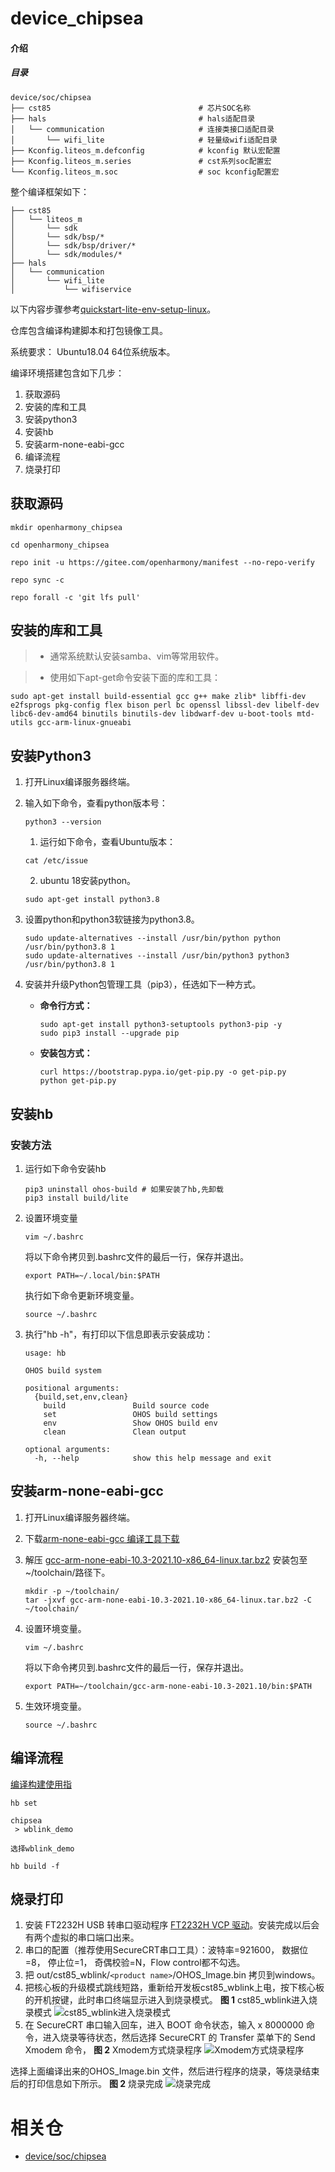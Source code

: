 # device_chipsea

#### 介绍

##### 目录

```
device/soc/chipsea
├── cst85                                 # 芯片SOC名称
├── hals                                  # hals适配目录
│   └── communication                     # 连接类接口适配目录
│       └── wifi_lite                     # 轻量级wifi适配目录
├── Kconfig.liteos_m.defconfig            # kconfig 默认宏配置
├── Kconfig.liteos_m.series               # cst系列soc配置宏
└── Kconfig.liteos_m.soc                  # soc kconfig配置宏
```

整个编译框架如下：

```
├── cst85
│   └── liteos_m
│       └── sdk
│       └── sdk/bsp/*
│       └── sdk/bsp/driver/*
│       └── sdk/modules/*
├── hals
│   └── communication
│       └── wifi_lite
│           └── wifiservice
```

以下内容步骤参考[quickstart-lite-env-setup-linux](https://gitee.com/openharmony/docs/blob/master/zh-cn/device-dev/quick-start/quickstart-lite-env-setup-linux.md)。

仓库包含编译构建脚本和打包镜像工具。

系统要求： Ubuntu18.04 64位系统版本。

编译环境搭建包含如下几步：

1. 获取源码
2. 安装的库和工具
3. 安装python3
4. 安装hb
5. 安装arm-none-eabi-gcc
6. 编译流程
7. 烧录打印

## 获取源码

```shell
mkdir openharmony_chipsea

cd openharmony_chipsea

repo init -u https://gitee.com/openharmony/manifest --no-repo-verify

repo sync -c

repo forall -c 'git lfs pull'
```

## 安装的库和工具

> - 通常系统默认安装samba、vim等常用软件。

> - 使用如下apt-get命令安装下面的库和工具：

```
sudo apt-get install build-essential gcc g++ make zlib* libffi-dev e2fsprogs pkg-config flex bison perl bc openssl libssl-dev libelf-dev libc6-dev-amd64 binutils binutils-dev libdwarf-dev u-boot-tools mtd-utils gcc-arm-linux-gnueabi
```

## 安装Python3

1. 打开Linux编译服务器终端。
2. 输入如下命令，查看python版本号：

   ```
   python3 --version
   ```
   1. 运行如下命令，查看Ubuntu版本：

   ```
   cat /etc/issue
   ```

   2. ubuntu 18安装python。
   ```
   sudo apt-get install python3.8
   ```

3. 设置python和python3软链接为python3.8。

   ```
   sudo update-alternatives --install /usr/bin/python python /usr/bin/python3.8 1
   sudo update-alternatives --install /usr/bin/python3 python3 /usr/bin/python3.8 1
   ```
4. 安装并升级Python包管理工具（pip3），任选如下一种方式。

   - **命令行方式：**

     ```
     sudo apt-get install python3-setuptools python3-pip -y
     sudo pip3 install --upgrade pip
     ```
   - **安装包方式：**

     ```
     curl https://bootstrap.pypa.io/get-pip.py -o get-pip.py
     python get-pip.py
     ```

## 安装hb
### 安装方法

1. 运行如下命令安装hb

   ```
   pip3 uninstall ohos-build # 如果安装了hb,先卸载
   pip3 install build/lite
   ```
2. 设置环境变量

   ```
   vim ~/.bashrc
   ```

   将以下命令拷贝到.bashrc文件的最后一行，保存并退出。

   ```
   export PATH=~/.local/bin:$PATH
   ```

   执行如下命令更新环境变量。

   ```
   source ~/.bashrc
   ```
3. 执行"hb -h"，有打印以下信息即表示安装成功：

   ```
   usage: hb

   OHOS build system

   positional arguments:
     {build,set,env,clean}
       build               Build source code
       set                 OHOS build settings
       env                 Show OHOS build env
       clean               Clean output

   optional arguments:
     -h, --help            show this help message and exit
   ```

## 安装arm-none-eabi-gcc

1. 打开Linux编译服务器终端。
2. 下载[arm-none-eabi-gcc 编译工具下载](https://developer.arm.com/-/media/Files/downloads/gnu-rm/10.3-2021.10/gcc-arm-none-eabi-10.3-2021.10-x86_64-linux.tar.bz2)
3. 解压 [gcc-arm-none-eabi-10.3-2021.10-x86_64-linux.tar.bz2](https://developer.arm.com/-/media/Files/downloads/gnu-rm/10.3-2021.10/gcc-arm-none-eabi-10.3-2021.10-x86_64-linux.tar.bz2) 安装包至\~/toolchain/路径下。

   ```shell
   mkdir -p ~/toolchain/
   tar -jxvf gcc-arm-none-eabi-10.3-2021.10-x86_64-linux.tar.bz2 -C ~/toolchain/
   ```
4. 设置环境变量。

   ```
   vim ~/.bashrc
   ```

   将以下命令拷贝到.bashrc文件的最后一行，保存并退出。

   ```
   export PATH=~/toolchain/gcc-arm-none-eabi-10.3-2021.10/bin:$PATH
   ```
5. 生效环境变量。

   ```
   source ~/.bashrc
   ```

## 编译流程

[编译构建使用指](https://gitee.com/openharmony/docs/blob/master/zh-cn/device-dev/subsystems/subsys-build-mini-lite.md)

```shell
hb set

chipsea
 > wblink_demo

选择wblink_demo

hb build -f
```

## 烧录打印

1. 安装 FT2232H USB 转串口驱动程序 [FT2232H VCP 驱动](http://www.ftdichip.cn/Drivers/VCP.htm)。安装完成以后会有两个虚拟的串口端口出来。
2. 串口的配置（推荐使用SecureCRT串口工具）：波特率=921600， 数据位=8， 停止位=1， 奇偶校验=N，Flow control都不勾选。
3. 把 out/cst85_wblink/`<product name>`/OHOS_Image.bin 拷贝到windows。
4. 把核心板的升级模式跳线短路，重新给开发板cst85_wblink上电，按下核心板的开机按键，此时串口终端显示进入到烧录模式。
**图 1**  cst85_wblink进入烧录模式 <a name=""></a>
![](figures/cst85_wblink进入烧录模式.png "cst85_wblink进入烧录模式")
5. 在 SecureCRT 串口输入回车，进入 BOOT 命令状态，输入 x 8000000 命令，进入烧录等待状态，然后选择 SecureCRT 的 Transfer 菜单下的 Send Xmodem 命令，
**图 2**  Xmodem方式烧录程序 <a name=""></a>
![](figures/Xmodem方式烧录程序.png "Xmodem方式烧录程序")

选择上面编译出来的OHOS_Image.bin 文件，然后进行程序的烧录，等烧录结束后的打印信息如下所示。
**图 2**  烧录完成 <a name=""></a>
![](figures/烧录完成.png "烧录完成")

# 相关仓

* [device/soc/chipsea](https://gitee.com/openharmony/device_soc_chipsea)
